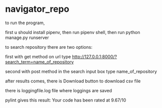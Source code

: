 # navigator_repo

to run the program,

first u should install pipenv,
then run pipenv shell,
then run python manage.py runserver

to search repository there are two options:

first with get method on url type http://127.0.0.1:8000/?search_term=name_of_repository

second with post method in the search input box type name_of_repository 

after results comes, 
there is Download button to download csv file 

there is loggingfile.log file where loggings are saved

pylint gives this result: Your code has been rated at 9.67/10

